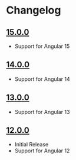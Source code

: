 # Changelog

## [15.0.0](https://github.com/ndraiman/ngx-amazing-time-picker/compare/v14.0.0...v15.0.0)

* Support for Angular 15

## [14.0.0](https://github.com/ndraiman/ngx-amazing-time-picker/compare/v13.0.0...v14.0.0)

* Support for Angular 14

## [13.0.0](https://github.com/ndraiman/ngx-amazing-time-picker/compare/v12.0.0...v13.0.0)

* Support for Angular 13

## [12.0.0](https://github.com/ndraiman/ngx-amazing-time-picker/tree/v12.0.0)

* Initial Release
* Support for Angular 12

